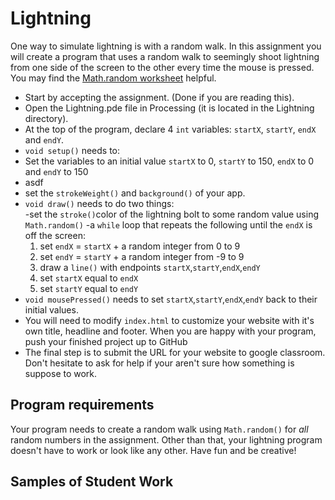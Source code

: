 Lightning
=========

One way to simulate lightning is with a random walk. In this assignment you will create a program that uses a random walk to seemingly shoot lightning from one side of the screen to the other every time the mouse is pressed. You may find the [Math.random worksheet](https://drive.google.com/file/d/0Bz2ZkT6qWPYTSU84X3FSOGYwdFU/view?usp=sharing) helpful.  

* Start by accepting the assignment. (Done if you are reading this).
* Open the Lightning.pde file in Processing (it is located in the Lightning directory).
* At the top of the program, declare 4 `int` variables:  `startX`, `startY`, `endX` and `endY`. 
* `void setup()` needs to: 
 * Set the variables to an initial value `startX` to 0, `startY` to 150, `endX` to 0 and `endY` to 150
  * asdf
 * set the `strokeWeight()` and `background()` of your app. 
* `void draw()` needs to do two things:  
  -set the `stroke()`color of the lightning bolt to some random value using `Math.random()`
  -a `while` loop that repeats the following until the `endX` is off the screen:    
    1. set `endX` = `startX` + a random integer from 0 to 9  
    2. set `endY` = `startY` + a random integer from -9 to 9  
    3. draw a `line()` with endpoints `startX`,`startY`,`endX`,`endY`    
    4. set `startX` equal to `endX` 
    5. set `startY` equal to `endY`
* `void mousePressed()` needs to set `startX`,`startY`,`endX`,`endY` back to their initial values.  
* You will need to modify `index.html` to customize your website with it's own title, headline and footer. When you are happy with your program, push your finished project up to GitHub
* The final step is to submit the URL for your website to google classroom. Don't hesitate to ask for help if your aren't sure how something is suppose to work.

Program requirements
-----------------------
Your program needs to create a random walk using `Math.random()` for *all* random numbers in the assignment. Other than that, your lightning program doesn't have to work or look like any other. Have fun and be creative!

Samples of Student Work
-----------------------
